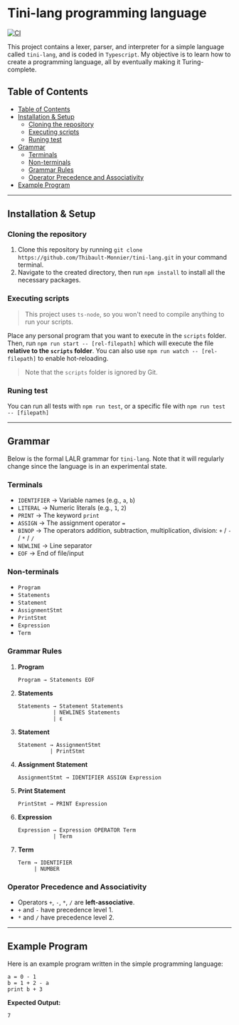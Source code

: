 # Tini-lang programming language

[![CI](https://github.com/Thibault-Monnier/tini-lang/actions/workflows/ci.yml/badge.svg)](https://github.com/Thibault-Monnier/tini-lang/actions/workflows/ci.yml)

This project contains a lexer, parser, and interpreter for a simple language called `tini-lang`, and is coded in `Typescript`. My objective is to learn how to create a programming language, all by eventually making it Turing-complete.

## Table of Contents

<!-- prettier-ignore-start -->

- [Table of Contents](#table-of-contents)
- [Installation \& Setup](#installation--setup)
  - [Cloning the repository](#cloning-the-repository)
  - [Executing scripts](#executing-scripts)
  - [Runing test](#runing-test)
- [Grammar](#grammar)
  - [Terminals](#terminals)
  - [Non-terminals](#non-terminals)
  - [Grammar Rules](#grammar-rules)
  - [Operator Precedence and Associativity](#operator-precedence-and-associativity)
- [Example Program](#example-program)

<!-- prettier-ignore-end -->

---

## Installation & Setup

### Cloning the repository

1.  Clone this repository by running `git clone https://github.com/Thibault-Monnier/tini-lang.git` in your command terminal.
2.  Navigate to the created directory, then run `npm install` to install all the necessary packages.

### Executing scripts

> This project uses `ts-node`, so you won't need to compile anything to run your scripts.

Place any personal program that you want to execute in the `scripts` folder. Then, run `npm run start -- [rel-filepath]` which will execute the file **relative to the `scripts` folder**. You can also use `npm run watch -- [rel-filepath]` to enable hot-reloading.

> Note that the `scripts` folder is ignored by Git.

### Runing test

You can run all tests with `npm run test`, or a specific file with `npm run test -- [filepath]`

---

## Grammar

Below is the formal LALR grammar for `tini-lang`. Note that it will regularly change since the language is in an experimental state.

### Terminals

-   `IDENTIFIER` → Variable names (e.g., `a`, `b`)
-   `LITERAL` → Numeric literals (e.g., `1`, `2`)
-   `PRINT` → The keyword `print`
-   `ASSIGN` → The assignment operator `=`
-   `BINOP` → The operators addition, subtraction, multiplication, division: `+` / `-` / `*` / `/`
-   `NEWLINE` → Line separator
-   `EOF` → End of file/input

### Non-terminals

-   `Program`
-   `Statements`
-   `Statement`
-   `AssignmentStmt`
-   `PrintStmt`
-   `Expression`
-   `Term`

### Grammar Rules

1. **Program**

    ```
    Program → Statements EOF
    ```

2. **Statements**

    ```
    Statements → Statement Statements
               | NEWLINES Statements
               | ε
    ```

3. **Statement**

    ```
    Statement → AssignmentStmt
              | PrintStmt
    ```

4. **Assignment Statement**

    ```
    AssignmentStmt → IDENTIFIER ASSIGN Expression
    ```

5. **Print Statement**

    ```
    PrintStmt → PRINT Expression
    ```

6. **Expression**

    ```
    Expression → Expression OPERATOR Term
               | Term
    ```

7. **Term**

    ```
    Term → IDENTIFIER
         | NUMBER
    ```

### Operator Precedence and Associativity

-   Operators `+`, `-`, `*`, `/` are **left-associative**.
-   `+` and `-` have precedence level 1.
-   `*` and `/` have precedence level 2.

---

## Example Program

Here is an example program written in the simple programming language:

```
a = 0 - 1
b = 1 + 2 - a
print b + 3
```

**Expected Output:**

```
7
```
